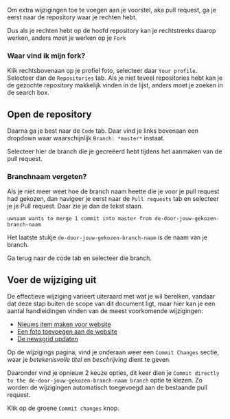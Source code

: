 Om extra wijzigingen toe te voegen aan je voorstel, aka  pull request, ga je eerst naar de repository waar je rechten hebt.

Dus als je rechten hebt op de hoofd repository kan je rechtstreeks daarop werken, anders moet je werken op je `Fork`

### Waar vind ik mijn fork?

Klik rechtsbovenaan op je profiel foto, selecteer daar `Your profile`. Selecteer dan de `Repositories` tab. Als je niet teveel repositories hebt kan je de gezochte repository makkelijk vinden in de lijst, anders moet je zoeken in de search box.

## Open de repository

Daarna ga je best naar de `Code` tab. Daar vind je links bovenaan een dropdown waar waarschijnlijk `Branch: *master*` instaat.

Selecteer hier de branch die je gecreëerd hebt tijdens het aanmaken van de pull request.

### Branchnaam vergeten?

Als je niet meer weet hoe de branch naam heette die je voor je pull request had gekozen, dan navigeer je eerst naar de `Pull requests` tab en selecteer je je Pull request. Daar zie je dan de tekst staan.

```
uwnaam wants to merge 1 commit into master from de-door-jouw-gekozen-branch-naam
```

Het laatste stukje `de-door-jouw-gekozen-branch-naam` is de naam van je branch.

Ga terug naar de code tab en selecteer die branch.

## Voer de wijziging uit

De effectieve wijziging varieert uiteraard met wat je wil bereiken, vandaar dat deze stap buiten de scope van dit document ligt, maar hier kan je een aantal handleidingen vinden van de meest voorkomende wijzigingen:

* [Nieuws item maken voor website](/assets/newsitem-maken.md)
* [Een foto toevoegen aan de website](/assets/foto-toevoegen.md)
* [De newsgrid updaten](/assets/newsgrid-updaten.md)

Op de wijzigings pagina, vind je onderaan weer een `Commit Changes` sectie, waar je *betekenisvolle titel* en *beschrijving* dient te geven.

Daaronder vind je opnieuw 2 keuze opties, dit keer dien je `Commit directly to the de-door-jouw-gekozen-branch-naam branch` optie te kiezen. Zo worden de wijzigingen automatisch toegevoegd aan de bestaande pull request.

Klik op de groene `Commit changes` knop.
